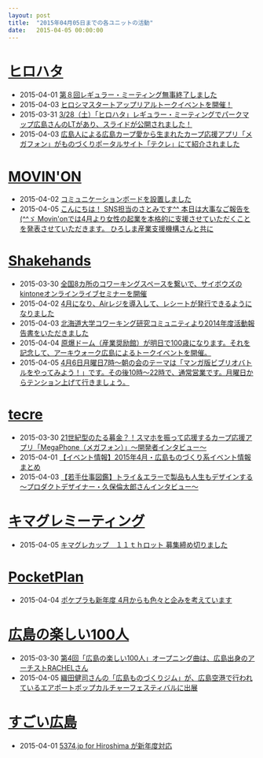 ```yaml
---
layout: post
title:  "2015年04月05日までの各ユニットの活動"
date:   2015-04-05 00:00:00
---
```


# [ヒロハタ](http://hiro-hata.com/)

* 2015-04-01 [第８回レギュラー・ミーティング無事終了しました](http://hiro-hata.com/post/115161285355)
* 2015-04-03 [ヒロシマスタートアップリアルトークイベントを開催！](http://hiro-hata.com/post/115375144935)
* 2015-03-31 [3/28（土）「ヒロハタ」レギュラー・ミーティングでパークマップ広島さんのLTがあり、スライドが公開されました！](http://www.facebook.com/hirohatap/posts/801846616558802)
* 2015-04-03 [広島人による広島カープ愛から生まれたカープ応援アプリ「メガフォン」がものづくりポータルサイト「テクレ」にて紹介されました](http://www.facebook.com/hirohatap/posts/803422456401218)


# [MOVIN'ON](http://coworking-hiroshima.com/)

* 2015-04-02 [コミュニケーションボードを設置しました](http://www.facebook.com/movinon.hiroshima/photos/a.741352859218828.1073741830.723399384347509/922198417800937/?type=1)
* 2015-04-05 [こんにちは！ SNS担当のさとみです^^  本日は大事なご報告を(^^ゞ Movin'onでは4月より女性の起業を本格的に支援させていただくことを発表させていただきます。 ひろしま産業支援機構さんと共に](http://www.facebook.com/movinon.hiroshima/photos/a.723999867620794.1073741829.723399384347509/924092687611510/?type=1)


# [Shakehands](http://www.shakehands.jp/)

* 2015-03-30 [全国8カ所のコワーキングスペースを繋いで、サイボウズのkintoneオンラインライブセミナーを開催](http://www.facebook.com/CoworkingShakeHands/posts/907275749323820)
* 2015-04-02 [4月になり、Airレジを導入して、レシートが発行できるようになりました](http://www.facebook.com/CoworkingShakeHands/photos/a.624867490897982.1073741830.592127770838621/908810515837010/?type=1)
* 2015-04-03 [北海道大学コワーキング研究コミュニティより2014年度活動報告書をいただきました](http://www.facebook.com/CoworkingShakeHands/photos/a.624867490897982.1073741830.592127770838621/909456612439067/?type=1)
* 2015-04-04 [原爆ドーム（産業奨励館）が明日で100歳になります。それを記念して、アーキウォーク広島によるトークイベントを開催。](http://www.facebook.com/CoworkingShakeHands/photos/a.624867490897982.1073741830.592127770838621/909928329058562/?type=1)
* 2015-04-05 [4月6日月曜日7時〜朝の会のテーマは「マンガ版ビブリオバトルをやってみよう！」です。その後10時〜22時で、通常営業です。月曜日からテンション上げて行きましょう。](http://www.facebook.com/CoworkingShakeHands/posts/910564152328313)


# [tecre](http://tecre.jp/)

* 2015-03-30 [21世紀型のたる募金？！スマホを振って応援するカープ応援アプリ「MegaPhone（メガフォン）」～開発者インタビュー～](http://tecre.jp/carp-application/)
* 2015-04-01 [【イベント情報】2015年4月・広島ものづくり系イベント情報まとめ](http://tecre.jp/hiroshima-event-201504/)
* 2015-04-03 [【若手仕事図鑑】トライ＆エラーで製品も人生もデザインする～プロダクトデザイナー・久保倫太郎さんインタビュー～](http://tecre.jp/productdesigner-hiroshima/)


# [キマグレミーティング](https://www.facebook.com/kimaguremeeting)

* 2015-04-05 [ キマグレカップ　１１ｔｈロット  募集締め切りました](http://www.facebook.com/kimaguremeeting/photos/a.518994288177142.1073741829.501348703275034/804090389667529/?type=1)


# [PocketPlan](http://pocketplan.wix.com/pocketplan)

* 2015-04-04 [ ポケプラも新年度 4月からも色々と企みを考えています](http://www.facebook.com/PocketPlan/photos/a.581734955245814.1073741829.115520338533947/817355361683771/?type=1)


# [広島の楽しい100人](https://www.facebook.com/h100parson)

* 2015-03-30 [第4回「広島の楽しい100人」オープニング曲は、広島出身のアーチストRACHELさん](http://www.facebook.com/h100parson/posts/1565806310361175)
* 2015-04-05 [織田健司さんの「広島ものづくりジム」が、広島空港で行われているエアポートポップカルチャーフェスティバルに出展](http://www.facebook.com/h100parson/posts/1568493243425815)


# [すごい広島](http://great-h.github.io/)

* 2015-04-01 [5374.jp for Hiroshima が新年度対応](http://www.facebook.com/great.hiroshima/posts/544949028981080)
